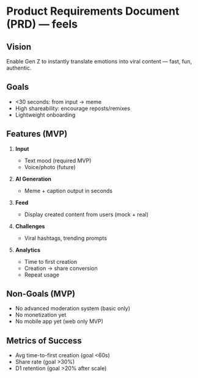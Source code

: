# Product Requirements Document (PRD) — feels

## Vision
Enable Gen Z to instantly translate emotions into viral content — fast, fun, authentic.

## Goals
- <30 seconds: from input → meme  
- High shareability: encourage reposts/remixes  
- Lightweight onboarding  

## Features (MVP)
1. **Input**
   - Text mood (required MVP)  
   - Voice/photo (future)  

2. **AI Generation**
   - Meme + caption output in seconds  

3. **Feed**
   - Display created content from users (mock + real)  

4. **Challenges**
   - Viral hashtags, trending prompts  

5. **Analytics**
   - Time to first creation  
   - Creation → share conversion  
   - Repeat usage  

## Non-Goals (MVP)
- No advanced moderation system (basic only)  
- No monetization yet  
- No mobile app yet (web only MVP)  

## Metrics of Success
- Avg time-to-first creation (goal <60s)  
- Share rate (goal >30%)  
- D1 retention (goal >20% after scale)  

